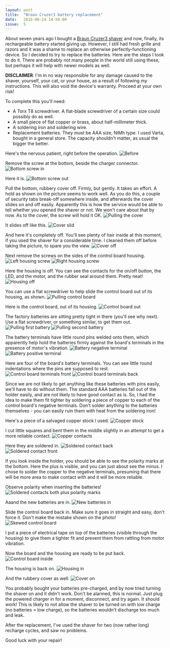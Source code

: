 ```yaml
---
layout: post
title:  "Braun Cruzer3 battery replacement"
date:   2016-06-24 14-50-00
issue:  5
---
```


About seven years ago I bought a [Braun Cruzer3 shaver][manual] and now,
finally, its rechargeable battery started giving up. However, I still had
fresh grille and razors and it was a shame to replace an otherwise
perfectly-functioning device. So I decided to try to replace the batteries.
Here are the steps I took to do it. There are probably not many people in the
world still using these, but perhaps it will help with newer models as well.

**DISCLAIMER**: I'm in no way responsible for any damage caused to the shaver,
yourself, your cat, or your house, as a result of following my instructions.
This will also void the device's warranty. Proceed at your own risk!

To complete this you'll need:

* A Torx T8 screwdriver. A flat-blade screwdriver of a certain size could
  possibly do as well.
* A small piece of flat copper or brass, about half-millimeter thick.
* A soldering iron and soldering wire.
* Replacement batteries. They must be AAA size, NiMh type. I used Varta,
  bought in a general store. The capacity shouldn't matter, as usual the
  bigger the better.

Here's the nervous patient, right before the operation.
![Before][before]

Remove the screw at the bottom, beside the charger connector.
![Bottom screw in][bottom_screw_in]

Here it is.
![Bottom screw out][bottom_screw_out]

Pull the bottom, rubbery cover off. Firmly, but gently. It takes an effort.  A
hold as shown on the picture seems to work well. As you do this, a couple of
security tabs break-off somewhere inside, and afterwards the cover slides on
and off easily. Apparently this is how the service would be able to tell
whether you opened the shaver or not. We won't care about that by now.
As to the cover, the screw will hold it OK.
![Pulling the cover][pulling_the_cover]

It slides off like this.
![Cover slid][cover_slid]

And here it's completely off. You'll see plenty of hair inside at this moment,
if you used the shaver for a considerable time. I cleaned them off before
taking the picture, to spare you the view.
![Cover off][cover_off]

Next remove the screws on the sides of the control board housing.
![Left housing screw][left_housing_screw]
![Right housing screw][right_housing_screw]

Here the housing is off. You can see the contacts for the on/off button, the
LED, and the motor, and the rubber seal around them. Pretty neat!
![Housing off][housing_off]

You can use a flat screwdriver to help slide the control board out of its
housing, as shown.
![Pulling control board][pulling_control_board]

Here is the control board, out of its housing.
![Control board out][control_board_out]

The factory batteries are sitting pretty tight in there (you'll see why next).
Use a flat screwdriver, or something similar, to get them out.
![Pulling first battery][pulling_first_battery]
![Pulling second battery][pulling_second_battery]

The battery terminals have little round pins welded onto them, which
apparently help hold the batteries firmly against the board's terminals in the
presence of motor's vibration.
![Battery negative terminal][battery_negative_terminal]
![Battery positive terminal][battery_positive_terminal]

Here are four of the board's battery terminals. You can see little round
indentations where the pins are supposed to rest.
![Control board terminals front][control_board_terminals_front]
![Control board terminals back][control_board_terminals_back]

Since we are not likely to get anything like these batteries with pins easily,
we'll have to do without them. The standard AAA batteries fall out of the
holder easily, and are not likely to have good contact as is. So, I had the
idea to make them fit tighter by soldering a piece of copper to each of the
control board's negative terminals. Don't solder anything to the batteries
themselves - you can easily ruin them with heat from the soldering iron!

Here's a piece of a salvaged copper stock I used.
![Copper stock][copper_stock]

I cut little squares and bent them in the middle slightly in an attempt to get
a more reliable contact.
![Copper contacts][copper_contacts]

Here they are soldered in.
![Soldered contact back][soldered_contact_back]
![Soldered contact front][soldered_contact_front]

If you look inside the holder, you should be able to see the polarity marks at
the bottom. Here the plus is visible, and you can just about see the minus.
I chose to solder the copper to the negative terminals, presuming that there
will be more area to make contact with and it will be more reliable.

Observe polarity when inserting the batteries!
![Soldered contacts both plus polarity marks][soldered_contacts_both_plus_polarity_marks]

Aaand the new batteries are in.
![New batteries in][new_batteries_in]

Slide the control board back in. Make sure it goes in straight and easy, don't
force it. Don't make the mistake shown on the photo!
![Skewed control board][skewed_control_board]

I put a piece of electrical tape on top of the batteries (visible through the
housing) to give them a tighter fit and prevent them from rattling from
motor vibration.

Now the board and the housing are ready to be put back.
![Control board inside][control_board_inside]

The housing is back on.
![Housing in][housing_in]

And the rubbery cover as well.
![Cover on][cover_on]

You probably bought your batteries pre-charged, and by now tried turning the
shaver on and it didn't work. Don't be alarmed, this is normal. Just plug the
powered charger in for a moment, disconnect, and try again. It should work!
This is likely to not allow the shaver to be turned on with low charge (no
batteries = low charge), so the batteries wouldn't discharge too much and
leak.

After the replacement, I've used the shaver for two (now rather long) recharge
cycles, and saw no problems.

Good luck with your repair!

[manual]:                                       http://www.service.braun.com/line/SH/S5733/S5733_14_NA.pdf
[before]:                                       /assets/2016-06-24-Braun-Cruzer3-battery-replacement/01.before.jpg
[bottom_screw_in]:                              /assets/2016-06-24-Braun-Cruzer3-battery-replacement/02.bottom_screw_in.jpg
[bottom_screw_out]:                             /assets/2016-06-24-Braun-Cruzer3-battery-replacement/03.bottom_screw_out.jpg
[pulling_the_cover]:                            /assets/2016-06-24-Braun-Cruzer3-battery-replacement/04.pulling_the_cover.jpg
[cover_slid]:                                   /assets/2016-06-24-Braun-Cruzer3-battery-replacement/05.cover_slid.jpg
[cover_off]:                                    /assets/2016-06-24-Braun-Cruzer3-battery-replacement/06.cover_off.jpg
[left_housing_screw]:                           /assets/2016-06-24-Braun-Cruzer3-battery-replacement/07.left_housing_screw.jpg
[right_housing_screw]:                          /assets/2016-06-24-Braun-Cruzer3-battery-replacement/08.right_housing_screw.jpg
[housing_off]:                                  /assets/2016-06-24-Braun-Cruzer3-battery-replacement/09.housing_off.jpg
[pulling_control_board]:                        /assets/2016-06-24-Braun-Cruzer3-battery-replacement/10.pulling_control_board.jpg
[control_board_out]:                            /assets/2016-06-24-Braun-Cruzer3-battery-replacement/11.control_board_out.jpg
[pulling_first_battery]:                        /assets/2016-06-24-Braun-Cruzer3-battery-replacement/12.pulling_first_battery.jpg
[pulling_second_battery]:                       /assets/2016-06-24-Braun-Cruzer3-battery-replacement/13.pulling_second_battery.jpg
[battery_negative_terminal]:                    /assets/2016-06-24-Braun-Cruzer3-battery-replacement/14.battery_negative_terminal.jpg
[battery_positive_terminal]:                    /assets/2016-06-24-Braun-Cruzer3-battery-replacement/15.battery_positive_terminal.jpg
[control_board_terminals_front]:                /assets/2016-06-24-Braun-Cruzer3-battery-replacement/16.control_board_terminals_front.jpg
[control_board_terminals_back]:                 /assets/2016-06-24-Braun-Cruzer3-battery-replacement/17.control_board_terminals_back.jpg
[copper_stock]:                                 /assets/2016-06-24-Braun-Cruzer3-battery-replacement/18.copper_stock.jpg
[copper_contacts]:                              /assets/2016-06-24-Braun-Cruzer3-battery-replacement/19.copper_contacts.jpg
[soldered_contact_back]:                        /assets/2016-06-24-Braun-Cruzer3-battery-replacement/20.soldered_contact_back.jpg
[soldered_contact_front]:                       /assets/2016-06-24-Braun-Cruzer3-battery-replacement/21.soldered_contact_front.jpg
[soldered_contacts_both_plus_polarity_marks]:	/assets/2016-06-24-Braun-Cruzer3-battery-replacement/22.soldered_contacts_both_plus_polarity_marks.jpg
[new_batteries_in]:                             /assets/2016-06-24-Braun-Cruzer3-battery-replacement/23.new_batteries_in.jpg
[skewed_control_board]:                         /assets/2016-06-24-Braun-Cruzer3-battery-replacement/24.skewed_control_board.jpg
[control_board_inside]:                         /assets/2016-06-24-Braun-Cruzer3-battery-replacement/25.control_board_inside.jpg
[housing_in]:                                   /assets/2016-06-24-Braun-Cruzer3-battery-replacement/26.housing_in.jpg
[cover_on]:                                     /assets/2016-06-24-Braun-Cruzer3-battery-replacement/27.cover_on.jpg
